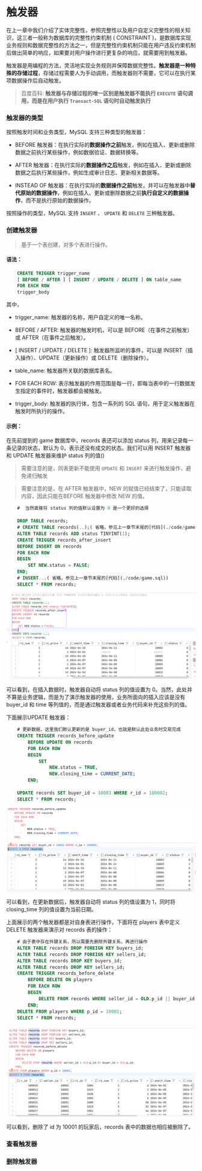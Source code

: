 # **触发器**

在上一章中我们介绍了实体完整性，参照完整性以及用户自定义完整性的相关知识，这三者一般称为数据库的完整性约束机制 ( CONSTRAINT )，是数据库实现业务规则和数据完整性的方法之一，但是完整性约束机制只能在用户违反约束机制后做出简单的响应，如果要对用户操作进行更复杂的响应，就需要用到触发器。

触发器是用编程的方法，灵活地实现业务规则并保障数据完整性。**触发器是一种特殊的存储过程**，存储过程需要人为手动调用，而触发器则不需要，它可以在执行某项数据操作后自动触发。

> 百度百科: **触发器与存储过程的唯一区别是触发器不能执行 `EXECUTE` 语句调用，而是在用户执行 `Transact-SQL` 语句时自动触发执行**

### 触发器的类型

按照触发时间和业务类型，MySQL 支持三种类型的触发器：

+ BEFORE 触发器：在执行实际的**数据操作之前**触发，例如在插入、更新或删除数据之前执行某些操作，例如数据验证、数据转换等。

+ AFTER 触发器：在执行实际的**数据操作之后**触发，例如在插入、更新或删除数据之后执行某些操作，例如生成审计日志、更新相关数据等。

+ INSTEAD OF 触发器：在执行实际的**数据操作之前**触发，并可以在触发器中**替代原始的数据操作**，例如在插入、更新或删除数据之前**执行自定义的数据操作**，而不是执行原始的数据操作。

按照操作的类型，MySQL 支持 `INSERT` 、 `UPDATE` 和 `DELETE` 三种触发器。

### 创建触发器

> 基于一个表创建，对多个表进行操作。

#### 语法：

```sql
    CREATE TRIGGER trigger_name
    [ BEFORE / AFTER ] [ INSERT / UPDATE / DELETE ] ON table_name
    FOR EACH ROW
    trigger_body
```

其中，

+ trigger_name: 触发器的名称，用户自定义的唯一名称。

+ BEFORE / AFTER: 触发器的触发时机，可以是 BEFORE（在事件之前触发）或 AFTER（在事件之后触发）。

+ [ INSERT / UPDATE / DELETE ]: 触发器所监听的事件，可以是 INSERT（插入操作）、UPDATE（更新操作）或 DELETE（删除操作）。

+ table_name: 触发器所关联的数据库表名。

+ FOR EACH ROW: 表示触发器的作用范围是每一行，即每当表中的一行数据发生指定的事件时，触发器都会被触发。

+ trigger_body: 触发器的执行体，包含一系列的 SQL 语句，用于定义触发器在触发时所执行的操作。

#### 示例：

在先前提到的 game 数据库中，records 表还可以添加 status 列，用来记录每一条记录的状态，默认为 0，表示还没有成交的状态。我们可以用 INSERT 触发器和 UPDATE 触发器来维护 status 列的值()

> 需要注意的是，同表更新不能使用 `UPDATE` 和 `INSERT` 来进行触发操作，避免递归触发

> 需要注意的是，在 AFTER 触发器中，NEW 的赋值已经结束了，只能读取内容，因此只能在BEFORE 触发器中修改 NEW 的值。

```sql
    #  当然直接将 status 列的值默认设置为 0 是一个更好的选择

    DROP TABLE records;
    # CREATE TABLE records(..);( 省略，参见上一章节末尾的[代码](./code/game.sql))
    ALTER TABLE records ADD status TINYINT(1);
    CREATE TRIGGER records_after_insert
    BEFORE INSERT ON records
    FOR EACH ROW
    BEGIN
        SET NEW.status = FALSE;
    END;
    # INSERT...( 省略，参见上一章节末尾的[代码](./code/game.sql))
    SELECT * FROM records;
```

![](./img/4-3-1.png)

可以看到，在插入数据时，触发器自动将 status 列的值设置为 0。当然，此处并不算是业务逻辑，而是为了演示触发器的使用，业务所面向的插入应该是没有 buyer_id 和 time 等列值的，而是通过触发器或者业务代码来补充这些列的值。

下面展示UPDATE 触发器：

```sql
    # 更新数据，这里我们默认更新的是 buyer_id，也就是默认此处业务时交易完成
    CREATE TRIGGER records_before_update
        BEFORE UPDATE ON records
        FOR EACH ROW
        BEGIN
            SET
                NEW.status = TRUE,
                NEW.closing_time = CURRENT_DATE;
        END;

    UPDATE records SET buyer_id = 10003 WHERE r_id = 100002;
    SELECT * FROM records;
```

![](./img/4-3-2.png)

可以看到，在更新数据后，触发器自动将 status 列的值设置为 1，同时将 closing_time 列的值设置为当前日期。

上面展示的两个触发器都是对自身表进行操作，下面将在 players 表中定义 DELETE 触发器来演示对 records 表的操作：

```sql
    # 由于表中存在外键关系，所以需要先删除外键关系，再进行操作
    ALTER TABLE records DROP FOREIGN KEY buyers_id;
    ALTER TABLE records DROP FOREIGN KEY sellers_id;
    ALTER TABLE records DROP KEY buyers_id;
    ALTER TABLE records DROP KEY sellers_id;
    CREATE TRIGGER records_before_delete
        BEFORE DELETE ON players
        FOR EACH ROW
        BEGIN
            DELETE FROM records WHERE seller_id = OLD.p_id || buyer_id = OLD.p_id;
        END;
    DELETE FROM players WHERE p_id = 10001;
    SELECT * FROM records;
```

![ ](./img/4-3-3.png)

可以看到，删除了 id 为 10001 的玩家后，records 表中的数据也相应被删除了。

### 查看触发器

### 删除触发器